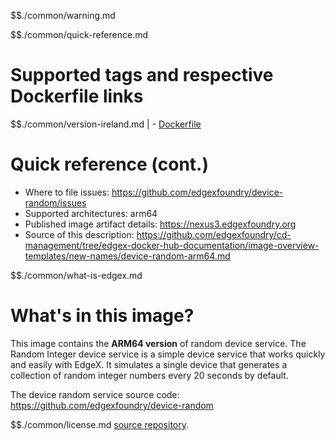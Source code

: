 $$./common/warning.md

$$./common/quick-reference.md

# Supported tags and respective Dockerfile links

$$./common/version-ireland.md |
        - [Dockerfile](https://github.com/edgexfoundry/device-random/blob/v2.0.0/Dockerfile)

# Quick reference (cont.)

- Where to file issues: https://github.com/edgexfoundry/device-random/issues
- Supported architectures: arm64
- Published image artifact details: https://nexus3.edgexfoundry.org
- Source of this description: https://github.com/edgexfoundry/cd-management/tree/edgex-docker-hub-documentation/image-overview-templates/new-names/device-random-arm64.md

$$./common/what-is-edgex.md

# What's in this image?

This image contains the **ARM64 version** of random device service. The Random Integer device service is a simple device service that works quickly and easily with EdgeX. It simulates a single device that generates a collection of random integer numbers every 20 seconds by default.

The device random service source code: <https://github.com/edgexfoundry/device-random>

$$./common/license.md
[source repository](https://github.com/edgexfoundry/device-random/blob/v2.0.0/Attribution.txt).
